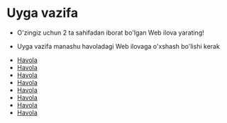 # Uyga vazifa


- O'zingiz uchun 2 ta sahifadan iborat bo'lgan Web ilova yarating!

- Uyga vazifa manashu havoladagi Web ilovaga o'xshash bo'lishi kerak

* [Havola](https://www.w3schools.com/html/tryit.asp?filename=tryhtml5_video_autoplay)
* [Havola](https://www.w3schools.com/html/tryit.asp?filename=tryhtml5_audio_all)
* [Havola](https://www.w3schools.com/html/tryit.asp?filename=tryhtml_youtubeiframe)
* [Havola](https://www.w3schools.com/css/tryit.asp?filename=trycss_inline-block_span1)
* [Havola](https://www.w3schools.com/css/tryit.asp?filename=trycss_sel_element_gt)
* [Havola](https://www.w3schools.com/css/tryit.asp?filename=trycss_pseudo-class_links)
* [Havola](https://www.w3schools.com/css/tryit.asp?filename=trycss_firstline)
* [Havola](https://www.w3schools.com/css/tryit.asp?filename=trycss_image_transparency)